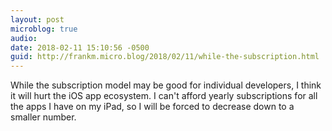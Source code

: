```yaml
---
layout: post
microblog: true
audio: 
date: 2018-02-11 15:10:56 -0500
guid: http://frankm.micro.blog/2018/02/11/while-the-subscription.html
---
```

While the subscription model may be good for individual developers, I think it will hurt the iOS app ecosystem. I can't afford yearly subscriptions for all the apps I have on my iPad, so I will be forced to decrease down to a smaller number. 
